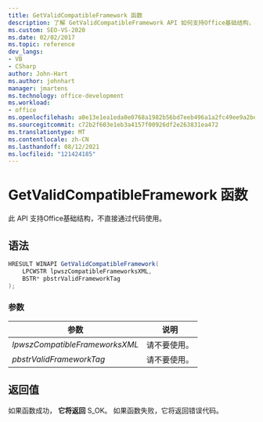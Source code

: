 ```yaml
---
title: GetValidCompatibleFramework 函数
description: 了解 GetValidCompatibleFramework API 如何支持Office基础结构，并且不能直接从代码中使用。
ms.custom: SEO-VS-2020
ms.date: 02/02/2017
ms.topic: reference
dev_langs:
- VB
- CSharp
author: John-Hart
ms.author: johnhart
manager: jmartens
ms.technology: office-development
ms.workload:
- office
ms.openlocfilehash: a0e13e1ea1eda0e0768a1982b56bd7eeb496a1a2fc49ee9a2be64ad8e47dc0ea
ms.sourcegitcommit: c72b2f603e1eb3a4157f00926df2e263831ea472
ms.translationtype: MT
ms.contentlocale: zh-CN
ms.lasthandoff: 08/12/2021
ms.locfileid: "121424185"
---
```

# <a name="getvalidcompatibleframework-function"></a>GetValidCompatibleFramework 函数
  此 API 支持Office基础结构，不直接通过代码使用。

## <a name="syntax"></a>语法

```csharp
HRESULT WINAPI GetValidCompatibleFramework(
    LPCWSTR lpwszCompatibleFrameworksXML,
    BSTR* pbstrValidFrameworkTag
);
```

### <a name="parameters"></a>参数

|参数|说明|
|---------------|-----------------|
|*lpwszCompatibleFrameworksXML*|请不要使用。|
|*pbstrValidFrameworkTag*|请不要使用。|

## <a name="return-value"></a>返回值
 如果函数成功， **它将返回** S_OK。 如果函数失败，它将返回错误代码。
